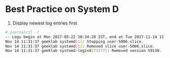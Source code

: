 # Best Practice on System D

1. Display newest log entries first
```bash
# journalctl -r
-- Logs begin at Mon 2017-05-22 10:34:28 IST, end at Tue 2017-11-14 11:31:37 IST. --
Nov 14 11:31:37 geeklab systemd[1]: Stopping user-5006.slice.
Nov 14 11:31:37 geeklab systemd[1]: Removed slice user-5006.slice.
Nov 14 11:31:37 geeklab systemd-logind[71377]: Removed session 59130.
```

